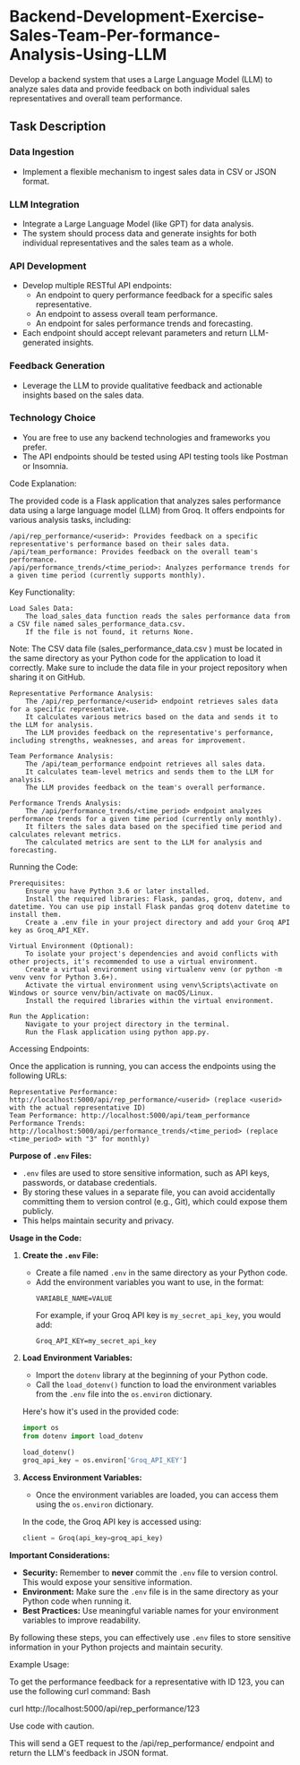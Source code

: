 # Backend-Development-Exercise-Sales-Team-Per-formance-Analysis-Using-LLM
 Develop a backend system that uses a Large Language Model (LLM) to analyze  sales data and provide feedback on both individual sales representatives and  overall team performance.

 ## Task Description

### Data Ingestion
* Implement a flexible mechanism to ingest sales data in CSV or JSON format.

### LLM Integration
* Integrate a Large Language Model (like GPT) for data analysis.
* The system should process data and generate insights for both individual representatives and the sales team as a whole.

### API Development
* Develop multiple RESTful API endpoints:
  * An endpoint to query performance feedback for a specific sales representative.
  * An endpoint to assess overall team performance.
  * An endpoint for sales performance trends and forecasting.
* Each endpoint should accept relevant parameters and return LLM-generated insights.

### Feedback Generation
* Leverage the LLM to provide qualitative feedback and actionable insights based on the sales data.

### Technology Choice
* You are free to use any backend technologies and frameworks you prefer.
* The API endpoints should be tested using API testing tools like Postman or Insomnia.


Code Explanation:

The provided code is a Flask application that analyzes sales performance data using a large language model (LLM) from Groq. It offers endpoints for various analysis tasks, including:

    /api/rep_performance/<userid>: Provides feedback on a specific representative's performance based on their sales data.
    /api/team_performance: Provides feedback on the overall team's performance.
    /api/performance_trends/<time_period>: Analyzes performance trends for a given time period (currently supports monthly).

Key Functionality:

    Load Sales Data:
        The load_sales_data function reads the sales performance data from a CSV file named sales_performance_data.csv.
        If the file is not found, it returns None.
Note: The CSV data file (sales_performance_data.csv
) must be located in the same directory as your Python code for the application to load it correctly. Make sure to include the data file in your project repository when sharing it on GitHub.
    
    Representative Performance Analysis:
        The /api/rep_performance/<userid> endpoint retrieves sales data for a specific representative.
        It calculates various metrics based on the data and sends it to the LLM for analysis.
        The LLM provides feedback on the representative's performance, including strengths, weaknesses, and areas for improvement.

    Team Performance Analysis:
        The /api/team_performance endpoint retrieves all sales data.
        It calculates team-level metrics and sends them to the LLM for analysis.
        The LLM provides feedback on the team's overall performance.

    Performance Trends Analysis:
        The /api/performance_trends/<time_period> endpoint analyzes performance trends for a given time period (currently only monthly).
        It filters the sales data based on the specified time period and calculates relevant metrics.
        The calculated metrics are sent to the LLM for analysis and forecasting.

Running the Code:

    Prerequisites:
        Ensure you have Python 3.6 or later installed.
        Install the required libraries: Flask, pandas, groq, dotenv, and datetime. You can use pip install Flask pandas groq dotenv datetime to install them.
        Create a .env file in your project directory and add your Groq API key as Groq_API_KEY.

    Virtual Environment (Optional):
        To isolate your project's dependencies and avoid conflicts with other projects, it's recommended to use a virtual environment.
        Create a virtual environment using virtualenv venv (or python -m venv venv for Python 3.6+).
        Activate the virtual environment using venv\Scripts\activate on Windows or source venv/bin/activate on macOS/Linux.
        Install the required libraries within the virtual environment.

    Run the Application:
        Navigate to your project directory in the terminal.
        Run the Flask application using python app.py.

Accessing Endpoints:

Once the application is running, you can access the endpoints using the following URLs:

    Representative Performance: http://localhost:5000/api/rep_performance/<userid> (replace <userid> with the actual representative ID)
    Team Performance: http://localhost:5000/api/team_performance
    Performance Trends: http://localhost:5000/api/performance_trends/<time_period> (replace <time_period> with "3" for monthly)


**Purpose of `.env` Files:**

- `.env` files are used to store sensitive information, such as API keys, passwords, or database credentials.
- By storing these values in a separate file, you can avoid accidentally committing them to version control (e.g., Git), which could expose them publicly.
- This helps maintain security and privacy.

**Usage in the Code:**

1. **Create the `.env` File:**
   - Create a file named `.env` in the same directory as your Python code.
   - Add the environment variables you want to use, in the format:
     ```
     VARIABLE_NAME=VALUE
     ```
     For example, if your Groq API key is `my_secret_api_key`, you would add:
     ```
     Groq_API_KEY=my_secret_api_key
     ```

2. **Load Environment Variables:**
   - Import the `dotenv` library at the beginning of your Python code.
   - Call the `load_dotenv()` function to load the environment variables from the `.env` file into the `os.environ` dictionary.

   Here's how it's used in the provided code:

   ```python
   import os
   from dotenv import load_dotenv

   load_dotenv()
   groq_api_key = os.environ['Groq_API_KEY']
   ```

3. **Access Environment Variables:**
   - Once the environment variables are loaded, you can access them using the `os.environ` dictionary.

   In the code, the Groq API key is accessed using:

   ```python
   client = Groq(api_key=groq_api_key)
   ```

**Important Considerations:**

- **Security:** Remember to **never** commit the `.env` file to version control. This would expose your sensitive information.
- **Environment:** Make sure the `.env` file is in the same directory as your Python code when running it.
- **Best Practices:** Use meaningful variable names for your environment variables to improve readability.

By following these steps, you can effectively use `.env` files to store sensitive information in your Python projects and maintain security.


Example Usage:

To get the performance feedback for a representative with ID 123, you can use the following curl command:
Bash

curl http://localhost:5000/api/rep_performance/123

Use code with caution.

This will send a GET request to the /api/rep_performance/<userid> endpoint and return the LLM's feedback in JSON format.
